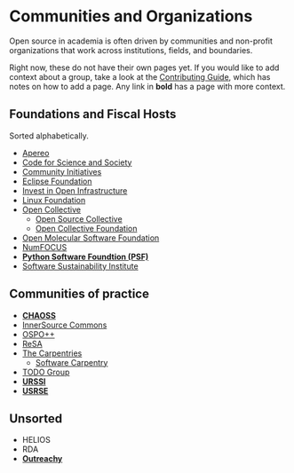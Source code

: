 # Communities and Organizations

Open source in academia is often driven by communities and non-profit organizations that work across institutions, fields, and boundaries.

Right now, these do not have their own pages yet. If you would like to add context about a group, take a look at the [Contributing Guide](https://github.com/sustainers/academic-map/blob/main/contributing.md), which has notes on how to add a page. Any link in **bold** has a page with more context.

## Foundations and Fiscal Hosts

Sorted alphabetically.

- [Apereo](https://www.apereo.org/)
- [Code for Science and Society](https://www.codeforsociety.org/)
- [Community Initiatives](https://communityinitiatives.org/)
- [Eclipse Foundation](https://www.eclipse.org/)
- [Invest in Open Infrastructure](https://investinopen.org/)
- [Linux Foundation](https://www.linuxfoundation.org/)
- [Open Collective](https://opencollective.com)
  - [Open Source Collective](https://www.oscollective.org/)
  - [Open Collective Foundation](https://opencollective.foundation/)
- [Open Molecular Software Foundation](https://omsf.io/)
- [NumFOCUS](https://numfocus.org)
- **[Python Software Foundtion (PSF)](./psf.md)**
- [Software Sustainability Institute](https://software.ac.uk)

## Communities of practice

- **[CHAOSS](./chaoss.md)**
- [InnerSource Commons](https://innersourcecommons.org/)
- [OSPO++](https://ospoplusplus.com)
- [ReSA](https://www.researchsoft.org/about-resa/)
- [The Carpentries](https://carpentries.org)
  - [Software Carpentry](https://software-carpentry.org)
- [TODO Group](https://todogroup.org/)
- **[URSSI](./urssi.md)**
- **[USRSE](./usrse.md)**

## Unsorted

- HELIOS
- RDA
- **[Outreachy](./outreachy.md)**
